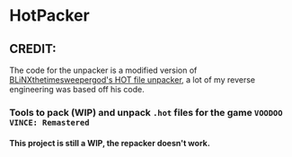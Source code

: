 # HotPacker
## CREDIT:
The code for the unpacker is a modified version of [BLiNXthetimesweepergod's HOT file unpacker](https://github.com/BLiNXthetimesweeperGOD/My-reverse-engineering-scripts/blob/main/packages/HOT.py), a lot of my reverse engineering was based off his code.

### Tools to pack (WIP) and unpack `.hot` files for the game `VOODOO VINCE: Remastered`

#### This project is still a WIP, the repacker doesn't work.
